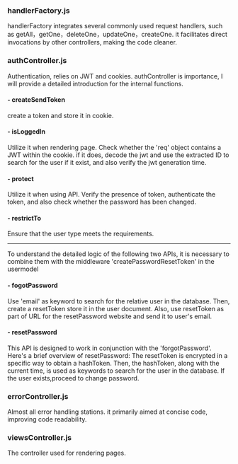 ### handlerFactory.js

handlerFactory integrates several commonly used request handlers, such as getAll，getOne，deleteOne，updateOne，createOne. it facilitates direct invocations by other controllers, making the code cleaner.

### authController.js

Authentication, relies on JWT and cookies. authController is importance, I will provide a detailed introduction for the internal functions.

#### - createSendToken

create a token and store it in cookie.

#### - isLoggedIn

Utilize it when rendering page. Check whether the 'req' object contains a JWT within the cookie. if it does, decode the jwt and use the extracted ID to search for the user if it exist, and also verify the jwt generation time.

#### - protect

Utilize it when using API. Verify the presence of token, authenticate the token, and also check whether the password has been changed.

#### - restrictTo

Ensure that the user type meets the requirements.

---

To understand the detailed logic of the following two APIs, it is necessary to combine them with the middleware 'createPasswordResetToken' in the usermodel

#### - fogotPassword

Use 'email' as keyword to search for the relative user in the database. Then, create a resetToken store it in the user document. Also, use resetToken as part of URL for the resetPassword website and send it to user's email.

#### - resetPassword

This API is designed to work in conjunction with the 'forgotPassword'. Here's a brief overview of resetPassword: The resetToken is encrypted in a specific way to obtain a hashToken. Then, the hashToken, along with the current time, is used as keywords to search for the user in the database. If the user exists,proceed to change password.

### errorController.js

Almost all error handling stations. it primarily aimed at concise code, improving code readability.

### viewsController.js

The controller used for rendering pages.
